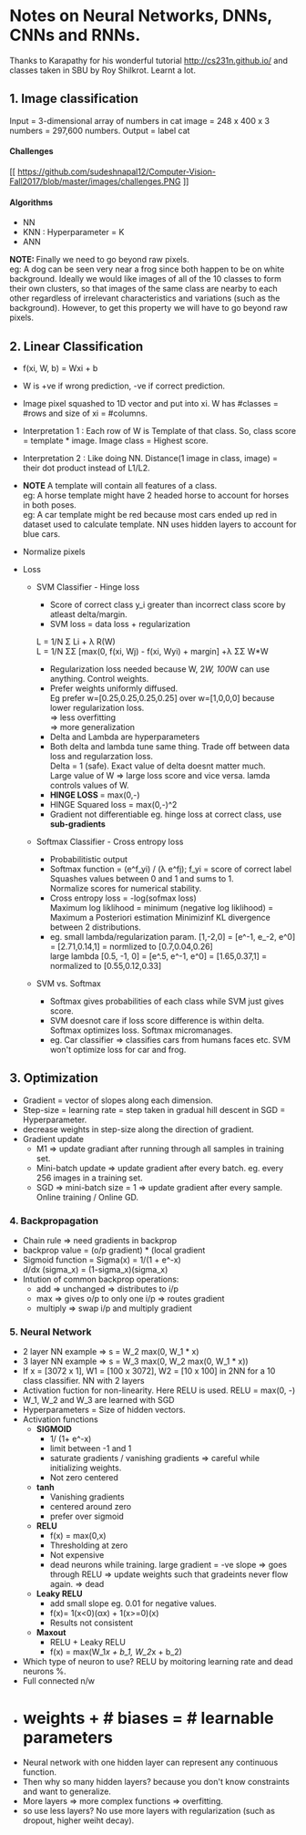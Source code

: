 # Notes on Neural Networks, DNNs, CNNs and RNNs.
Thanks to Karapathy for his wonderful tutorial http://cs231n.github.io/ and classes taken in SBU by Roy Shilkrot. Learnt a lot.

## 1. Image classification
Input = 3-dimensional array of numbers in cat image = 248 x 400 x 3 numbers = 297,600 numbers.
Output = label cat

#### Challenges
[[ https://github.com/sudeshnapal12/Computer-Vision-Fall2017/blob/master/images/challenges.PNG ]]

#### Algorithms
* NN
* KNN : Hyperparameter = K
* ANN

<b> NOTE: </b> Finally we need to go beyond raw pixels. </br>
eg: A dog can be seen very near a frog since both happen to be on white background. Ideally we would like images of all of the 10 classes to form their own clusters, so that images of the same class are nearby to each other regardless of irrelevant characteristics and variations (such as the background). 
However, to get this property we will have to go beyond raw pixels.

## 2. Linear Classification
* f(xi, W, b) = Wxi + b
* W is +ve if wrong prediction, -ve if correct prediction.
* Image pixel squashed to 1D vector and put into xi. W has #classes = #rows and size of xi = #columns.
* Interpretation 1 : Each row of W is Template of that class. So, class score = template * image. Image class = Highest score.
* Interpretation 2 : Like doing NN. Distance(1 image in class, image) = their dot product instead of L1/L2. 
* <b>NOTE</b> A template will contain all features of a class. </br>
eg: A horse template might have 2 headed horse to account for horses in both poses.</br>
eg: A car template might be red because most cars ended up red in dataset used to calculate template. NN uses hidden layers to account for blue cars.
* Normalize pixels

* Loss
  * SVM Classifier - Hinge loss </br>
    * Score of correct class y_i greater than incorrect class score by atleast delta/margin.
    * SVM loss = data loss + regularization
    
    L = 1/N &#931; Li + &#955; R(W) </br>
    L = 1/N &#931;&#931; [max(0, f(xi, Wj) - f(xi, Wyi) + margin] +&#955; &#931;&#931; W*W </br>
    
    * Regularization loss needed because W, 2*W, 100*W can use anything. Control weights.
    * Prefer weights uniformly diffused. </br> 
    Eg prefer w=[0.25,0.25,0.25,0.25] over w=[1,0,0,0] because lower regularization loss. </br>
    => less overfitting </br>
    => more generalization </br>
    * Delta and Lambda are hyperparameters
    * Both delta and lambda tune same thing. Trade off between data loss and regularzation loss. </br>
    Delta = 1 (safe). Exact value of delta doesnt matter much. </br>
    Large value of W => large loss score and vice versa. lamda controls values of W.
    * <b> HINGE LOSS </b> = max(0,-)
    * HINGE Squared loss = max(0,-)^2
    * Gradient not differentiable eg. hinge loss at correct class, use <b> sub-gradients </b>
   
  * Softmax Classifier - Cross entropy loss </br>
    * Probabilitistic output
    * Softmax function = (e^f_yi) / (&#955; e^fj); f_yi = score of correct label </br>
        Squashes values between 0 and 1 and sums to 1. </br>
        Normalize scores for numerical stability. </br>
    * Cross entropy loss = -log(sofmax loss) </br>
        Maximum log liklihood = minimum (negative log liklihood) = Maximum a Posteriori estimation
        Minimizinf KL divergence between 2 distributions.
    * eg. small lambda/regularization param. [1,-2,0] = [e^-1, e_-2, e^0] = [2.71,0.14,1] = normlized to [0.7,0.04,0.26] </br>
      large lambda [0.5, -1, 0] = [e^.5, e^-1, e^0] = [1.65,0.37,1] = normalized to [0.55,0.12,0.33]
   
   * SVM vs. Softmax
     * Softmax gives probabilities of each class while SVM just gives score. 
     * SVM doesnot care if loss score difference is within delta. Softmax optimizes loss. Softmax micromanages.
     * eg. Car classifier => classifies cars from humans faces etc. SVM won't optimize loss for car and frog.
   
## 3. Optimization
* Gradient = vector of slopes along each dimension.
* Step-size = learning rate = step taken in gradual hill descent in SGD = Hyperparameter.
* decrease weights in step-size along the direction of gradient.
* Gradient update
  * M1 => update gradiant after running through all samples in training set.
  * Mini-batch update => update gradient after every batch. eg. every 256 images in a training set.
  * SGD => mini-batch size = 1 => update gradient after every sample. Online training / Online GD.
  
### 4. Backpropagation
 * Chain rule => need gradients in backprop
 * backprop value = (o/p gradient) * (local gradient
 * Sigmoid function = Sigma(x) = 1/(1 + e^-x) </br>
   d/dx (sigma_x) = (1-sigma_x)(sigma_x)
 * Intution of common backprop operations:
   * add => unchanged => distributes to i/p
   * max => gives o/p to only one i/p => routes gradient
   * multiply => swap i/p and multiply gradient

### 5. Neural Network
 * 2 layer NN example => s = W_2 max(0, W_1 * x)
 * 3 layer NN example => s = W_3 max(0,  W_2 max(0, W_1 * x))
 * If x = [3072 x 1], W1 = [100 x 3072], W2 = [10 x 100] in 2NN for a 10 class classifier. NN with 2 layers
 * Activation fuction for non-linearity. Here RELU is used. RELU = max(0, -)
 * W_1, W_2 and W_3 are learned with SGD
 * Hyperparameters = Size of hidden vectors.
 * Activation functions
   * <b> SIGMOID </b> 
     * 1/ (1+ e^-x)
     * limit between -1 and 1 
     * saturate gradients / vanishing gradients => careful while initializing weights.
     * Not zero centered
   * <b> tanh </b>
     * Vanishing gradients
     * centered around zero
     * prefer over sigmoid
   * <b> RELU </b>
     * f(x) = max(0,x)
     * Thresholding at zero
     * Not expensive
     * dead neurons while training. large gradient = -ve slope => goes through RELU => update weights such that gradeints never flow again. => dead
   * <b> Leaky RELU </b>
     * add small slope eg. 0.01 for negative values.
     * f(x)= 1(x<0)(αx) + 1(x>=0)(x)
     * Results not consistent
   * <b> Maxout </b>
     * RELU + Leaky RELU
     * f(x) = max(W_1*x + b_1, W_2*x + b_2)
 * Which type of neuron to use? RELU by moitoring learning rate and dead neurons %.
 * Full connected n/w
 * # weights + # biases = # learnable parameters
 * Neural network with one hidden layer can represent any continuous function.
 * Then why so many hidden layers? because you don't know constraints and want to generalize.
 * More layers => more complex functions => overfitting.
 * so use less layers? No use more layers with regularization (such as dropout, higher weiht decay).
